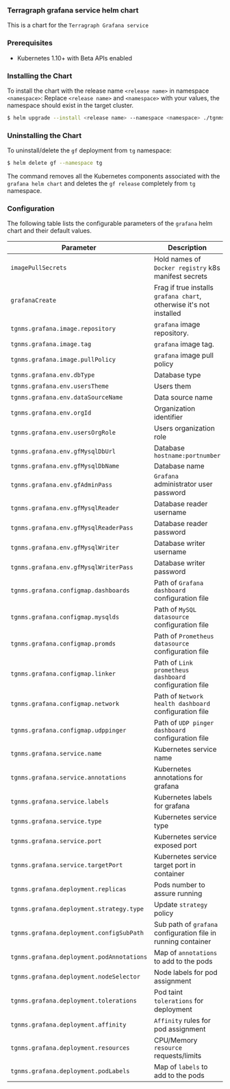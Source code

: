 ### Terragraph grafana service helm chart
This is a chart for the `Terragraph Grafana service`

### Prerequisites
- Kubernetes 1.10+ with Beta APIs enabled

### Installing the Chart
To install the chart with the release name `<release name>` in namespace `<namespace>`:
Replace `<release name>` and `<namespace>` with your values, the namespace should exist in the target cluster.
```bash
$ helm upgrade --install <release name> --namespace <namespace> ./tgnms/charts/grafana -f vals.yml
```

### Uninstalling the Chart
To uninstall/delete the `gf` deployment from `tg` namespace:
```bash
$ helm delete gf --namespace tg
```
The command removes all the Kubernetes components associated with the `grafana helm chart` and
deletes the `gf release` completely from `tg` namespace.

### Configuration
The following table lists the configurable parameters of the `grafana` helm chart and their default values.

| Parameter                                | Description                                                         | Default           |
| ---------------------------------------- | ------------------------------------------------------------------- | ----------------- |
| `imagePullSecrets`                       | Hold names of `Docker registry` k8s manifest secrets                | `[]`              |
| `grafanaCreate`                          | Frag if true installs `grafana chart`, otherwise it's not installed | `false`           |
| `tgnms.grafana.image.repository`          | `grafana` image repository.                                         | `grafana/grafana` |
| `tgnms.grafana.image.tag`                 | `grafana` image tag.                                                | `latest`          |
| `tgnms.grafana.image.pullPolicy`          | `grafana` image pull policy                                         | `Always`          |
| `tgnms.grafana.env.dbType`                | Database type                                                       | `mysql`           |
| `tgnms.grafana.env.usersTheme`            | Users them                                                          | `light`           |
| `tgnms.grafana.env.dataSourceName`        | Data source name                                                    | `MySQL`           |
| `tgnms.grafana.env.orgId`                 | Organization identifier                                             | `Editor`          |
| `tgnms.grafana.env.usersOrgRole`          | Users organization role                                             | `1`               |
| `tgnms.grafana.env.gfMysqlDbUrl`          | Database `hostname:portnumber`                                      | `localhost:3306`  |
| `tgnms.grafana.env.gfMysqlDbName`         | Database name                                                       | `nil`             |
| `tgnms.grafana.env.gfAdminPass`           | `Grafana` administrator user password                               | `nil`             |
| `tgnms.grafana.env.gfMysqlReader`         | Database reader username                                            | `nil`             |
| `tgnms.grafana.env.gfMysqlReaderPass`     | Database reader password                                            | `nil`             |
| `tgnms.grafana.env.gfMysqlWriter`         | Database writer username                                            | `nil`             |
| `tgnms.grafana.env.gfMysqlWriterPass`     | Database writer password                                            | `nil`             |
| `tgnms.grafana.configmap.dashboards`      | Path of `Grafana dashboard` configuration file                      | `nil`             |
| `tgnms.grafana.configmap.mysqlds`         | Path of `MySQL datasource` configuration file                       | `nil`             |
| `tgnms.grafana.configmap.promds`          | Path of `Prometheus datasource` configuration file                  | `nil`             |
| `tgnms.grafana.configmap.linker`          | Path of `Link prometheus dashboard` configuration file              | `nil`             |
| `tgnms.grafana.configmap.network`         | Path of `Network health dashboard` configuration file               | `nil`             |
| `tgnms.grafana.configmap.udppinger`       | Path of `UDP pinger dashboard` configuration file                   | `nil`             |
| `tgnms.grafana.service.name`              | Kubernetes service name                                             | `grafana`         |
| `tgnms.grafana.service.annotations`       | Kubernetes annotations for grafana                                  | `{}`              |
| `tgnms.grafana.service.labels`            | Kubernetes labels for grafana                                       | `{}`              |
| `tgnms.grafana.service.type`              | Kubernetes service type                                             | `ClusterIP`       |
| `tgnms.grafana.service.port`              | Kubernetes service exposed port                                     | `3000`            |
| `tgnms.grafana.service.targetPort`        | Kubernetes service target port in container                         | `3000`            |
| `tgnms.grafana.deployment.replicas`       | Pods number to assure running                                       | `1`               |
| `tgnms.grafana.deployment.strategy.type`  | Update `strategy` policy                                            | `Recreate`        |
| `tgnms.grafana.deployment.configSubPath`  | Sub path of `grafana` configuration file in running container       | `grafana.yml`     |
| `tgnms.grafana.deployment.podAnnotations` | Map of `annotations` to add to the pods                             | `{}`              |
| `tgnms.grafana.deployment.nodeSelector`   | Node labels for pod assignment                                      | `{}`              |
| `tgnms.grafana.deployment.tolerations`    | Pod taint `tolerations` for deployment                              | `{}`              |
| `tgnms.grafana.deployment.affinity`       | `Affinity` rules for pod assignment                                 | `{}`              |
| `tgnms.grafana.deployment.resources`      | CPU/Memory `resource` requests/limits                               | `{}`              |
| `tgnms.grafana.deployment.podLabels`      | Map of `labels` to add to the pods                                  | `{}`              |
